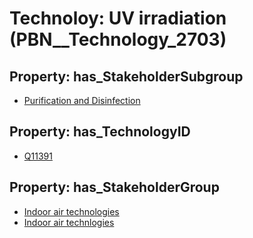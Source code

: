 # Technoloy: __UV irradiation__ (PBN__Technology_2703)

## Property: has_StakeholderSubgroup

* [Purification and Disinfection](PBN__TechSubgroup_88)

## Property: has_TechnologyID

* [Q11391](Q11391)

## Property: has_StakeholderGroup

* [Indoor air technologies](PBN__TechGroup_13)
* [Indoor air technlogies](PBN__TechGroup_18)

